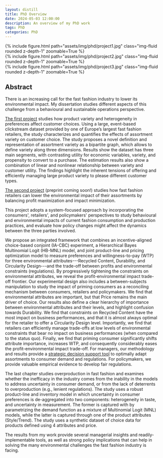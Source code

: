 ```yaml
---
layout: distill
title: PhD Overview
date: 2024-05-03 12:00:00
description: An overview of my PhD work
tags: PhD
categories: PhD
---
```


<div class="row mt-3">
    <div class="col-sm mt-3 mt-md-0">
        {% include figure.html path="assets/img/phd/project1.jpg" class="img-fluid rounded z-depth-1" zoomable=True %}
    </div>
    <div class="col-sm mt-3 mt-md-0">
        {% include figure.html path="assets/img/phd/project2.jpg" class="img-fluid rounded z-depth-1" zoomable=True %}
    </div>
    <div class="col-sm mt-3 mt-md-0">
        {% include figure.html path="assets/img/phd/project3.jpg" class="img-fluid rounded z-depth-1" zoomable=True %}
    </div>
</div>


## Abstract
There is an increasing call for the fast fashion industry to lower its environmental impact. My dissertation studies different aspects of this challenge from a behavioural and sustainable operations perspective.

<a href="https://www.ssrn.com/abstract=4451618">The first project</a> studies how product variety and heterogeneity in preferences affect customer choices. Using a large, event-based clickstream dataset provided by one of Europe’s largest fast fashion retailers, the study characterizes and quantifies the effects of assortment variety on customer choice. The study proposes a novel definition and representation of assortment variety as a bipartite graph, which allows to define variety along three dimensions. Results show the dataset has three main segments, with contrasting utility for economic variables, variety, and propensity to convert to a purchase. The estimation results also show a combination of linear and nonlinear relationship between variety and customer utility. The findings highlight the inherent tensions of offering and efficiently managing large product variety to please different customer types. 

<a href="https://osf.io/2u7sf">The second project</a> (preprint coming soon!) studies how fast fashion retailers can lower the environmental impact of their assortments by balancing profit maximization and impact minimization. 
<!-- There seems to be general consensus that the fashion industry needs to drastically reduce its environmental impact. However, there is confusion and misunderstanding between retailers, consumers, and policymakers as to how the different dimensions of environmental impact in fashion are understood and valued. In addition, there are currently no regulation in place to curb the industry's highly impactful production.  -->
This project adopts a system-focused approach by incorporating the consumers', retailers', and policymakers' perspectives to study behavioural and environmental impacts of current fashion consumption and production practices, and evaluate how policy changes might affect the dynamics between the three parties involved.
<!-- The experimental and data-driven approach focuses on three main aspects: (a) understanding preferences and willingness-to-pay (WTP) for environmental attributes, (b) characterizing and quantifying the impact of environmental constraints on business performances, and (c) assessing the effects of consumer education on preferences, WTP, and business performances. -->
We propose an integrated framework that combines an incentive-aligned choice-based conjoint (IA-CBC) experiment, a Hierarchical Bayes Multinomial Logit (HB-MNL) model, and joint product-line and pricing optimization model to measure preferences and willingness-to-pay (WTP) for three environmental attributes---Recycled Content, Durability, and Circularity Design---and the trade-off between profits and environmental constraints (regulations). By progressively tightening the constraints on environmental attributes, we reveal the profit-environmental impact trade-off frontier. Our experimental design also includes a between-subjects manipulation to study the impact of priming consumers as a reconciling mechanism between consumers, retailers and policymakers. 
We find that environmental attributes are important, but that Price remains the main driver of choice. Our results also define a clear hierarchy of importance between environmental attributes and their levels, and highlight confusion towards Durability. We find that constraints on Recycled Content have the most impact on business performances, and that it is almost always optimal for the retailer to offer a Circularity Design level. 
Importantly, we find that retailers can efficiently manage trade-offs at low levels of environmental constraints that bear no impact on business performances (when compared to the status quo). 
Finally, we find that priming consumer significantly shifts attribute importance, increases WTP, and consequently considerably eases the profit-environmental impact trade-off.
For managers, our methodology and results provide a <a href="https://osf.io/9a2me/?view_only=b2b47a55d6a04a2fab0bc36ac67335b8">strategic decision support tool</a> to optimally adapt assortments to consumer demand and regulations. For policymakers, we provide valuable empirical evidence to develop fair regulations. 

The last chapter studies overproduction in fast fashion and examines whether the inefficacy in the industry comes from the inability in the models to address uncertainty in consumer demand, or from the lack of deterrents to overproduction (e.g., lenient regulations). The study uses a robust product-line and inventory model in which uncertainty in consumer preferences is de-aggregated into two components: heterogeneity in taste, and uncertainty in measurement. The former is captured with by parametrizing the demand function as a mixture of Multinomial Logit (MNL) models, while the latter is captured through one of the product attributes (Style/Trend). The study uses a synthetic dataset of choice data for products defined using 4 attributes and price. 

The results from my work provide several managerial insights and readily-implementable tools, as well as strong policy implications that can help in solving the many environmental challenges the fast fashion industry is facing. 